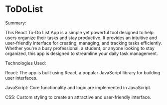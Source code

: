 # ToDoList
Summary:

This React To-Do List App is a simple yet powerful tool designed to help users organize their tasks and stay productive. It provides an intuitive and user-friendly interface for creating, managing, and tracking tasks efficiently. Whether you're a busy professional, a student, or anyone looking to stay organized, this app is designed to streamline your daily task management.

Technologies Used:

React: The app is built using React, a popular JavaScript library for building user interfaces.

JavaScript: Core functionality and logic are implemented in JavaScript.

CSS: Custom styling to create an attractive and user-friendly interface.
